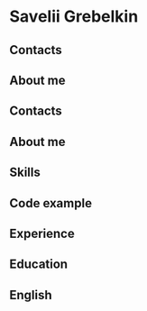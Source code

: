 # Savelii Grebelkin


## Contacts


## About me


## Contacts


## About me


## Skills


## Code example


## Experience


## Education


## English